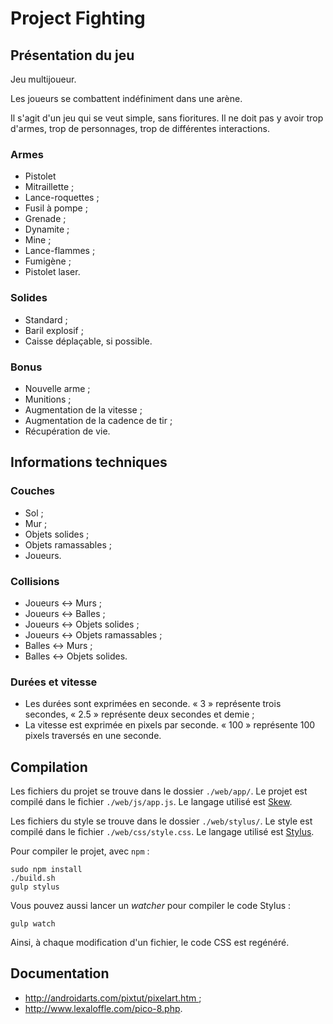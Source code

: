# Project Fighting

## Présentation du jeu

Jeu multijoueur.

Les joueurs se combattent indéfiniment dans une arène.

Il s'agit d'un jeu qui se veut simple, sans fioritures. Il ne doit pas y avoir
trop d'armes, trop de personnages, trop de différentes interactions.

### Armes

- Pistolet
- Mitraillette ;
- Lance-roquettes ;
- Fusil à pompe ;
- Grenade ;
- Dynamite ;
- Mine ;
- Lance-flammes ;
- Fumigène ;
- Pistolet laser.

### Solides

- Standard ;
- Baril explosif ;
- Caisse déplaçable, si possible.

### Bonus

- Nouvelle arme ;
- Munitions ;
- Augmentation de la vitesse ;
- Augmentation de la cadence de tir ;
- Récupération de vie.

## Informations techniques

### Couches

- Sol ;
- Mur ;
- Objets solides ;
- Objets ramassables ;
- Joueurs.

### Collisions

- Joueurs ↔ Murs ;
- Joueurs ↔ Balles ;
- Joueurs ↔ Objets solides ;
- Joueurs ↔ Objets ramassables ;
- Balles ↔ Murs ;
- Balles ↔ Objets solides.

### Durées et vitesse

- Les durées sont exprimées en seconde. « 3 » représente trois secondes, « 2.5 »
représente deux secondes et demie ;
- La vitesse est exprimée en pixels par seconde. « 100 » représente 100 pixels
traversés en une seconde.

## Compilation

Les fichiers du projet se trouve dans le dossier `./web/app/`. Le projet est
compilé dans le fichier `./web/js/app.js`. Le langage utilisé est
[Skew](http://skew-lang.org/).

Les fichiers du style se trouve dans le dossier `./web/stylus/`. Le style est
compilé dans le fichier `./web/css/style.css`. Le langage utilisé est
[Stylus](https://learnboost.github.io/stylus/).

Pour compiler le projet, avec `npm` :

```
sudo npm install
./build.sh
gulp stylus
```

Vous pouvez aussi lancer un *watcher* pour compiler le code Stylus :

```
gulp watch
```

Ainsi, à chaque modification d'un fichier, le code CSS est regénéré.

## Documentation

- http://androidarts.com/pixtut/pixelart.htm ;
- http://www.lexaloffle.com/pico-8.php.
